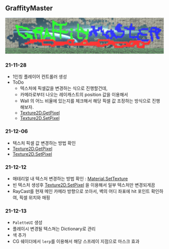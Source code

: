 ## GraffityMaster

<img src="./README_Assets/assets01.png" width="600">

### 21-11-28

- 1인칭 플레이어 컨트롤러 생성
- ToDo
  - 텍스처에 픽셀값을 변경하는 식으로 진행할건데,
  - 카메라로부터 나오는 레이캐스트의 position 값을 이용해서
  - Wall 의 어느 비율에 있는지를 체크해서 해당 픽셀 값 조정하는 방식으로 진행해보자.
  - [Texture2D.GetPixel](https://docs.unity3d.com/kr/530/ScriptReference/Texture2D.GetPixel.html)
  - [Texture2D.SetPixel](https://docs.unity3d.com/kr/530/ScriptReference/Texture2D.SetPixel.html)


### 21-12-06

- 텍스처 픽셀 값 변경하는 방법 확인
- [Texture2D.GetPixel](https://docs.unity3d.com/kr/530/ScriptReference/Texture2D.GetPixel.html)
- [Texture2D.SetPixel](https://docs.unity3d.com/kr/530/ScriptReference/Texture2D.SetPixel.html)

### 21-12-12

- 매테리얼 내 텍스처 변경하는 방법 확인 : [Material.SetTexture](https://docs.unity3d.com/kr/530/ScriptReference/Material.SetTexture.html)
- 빈 텍스처 생성후 [Texture2D.SetPixel](https://docs.unity3d.com/kr/530/ScriptReference/Texture2D.SetPixel.html) 을 이용해서 일부 텍스처만 변경되게끔 
- RayCast를 현재 메인 카메라 방향으로 쏘아서, 벽의 어디 좌표에 hit 포인트 확인하여, 픽셀 위치와 매핑



### 21-12-13

- `PaletteUI` 생성
- 플레이시 변경될 텍스쳐는 Dictionary로 관리
- 색 추가
- CG 쉐이더에서 `lerp`를 이용해서 해당 스프레이 지점으로 마스크 효과